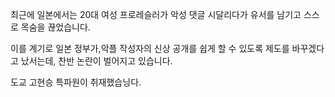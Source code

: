 최근에 일본에서는 20대 여성 프로레슬러가 악성 댓글 시달리다가 유서를 남기고 스스로 목숨을 끊었습니다.

이를 계기로 일본 정부가,악플 작성자의 신상 공개를 쉽게 할 수 있도록 제도를 바꾸겠다고 났서는데, 찬반 논란이 
벌어지고 있습니다.

도교 고현승 특파원이 취재했습닝다.

